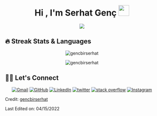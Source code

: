 

<h1 align="center">Hi , I'm Serhat Genç <img src="https://media.giphy.com/media/hvRJCLFzcasrR4ia7z/giphy.gif" width="35"></h1>
<p align="center">
  <a href="https://github.com/gencbirserhat"><img src="https://readme-typing-svg.herokuapp.com?lines=JR.+Mobile+App+Dev.;%20React-Native%20|%20ReactJS%20;%20Java(Spring+Boot)|%20Python%20;Always%20learning%20new%20things&center=true&width=500&height=50"></a>
</p>

## 🔥 Streak Stats & Languages
<p align="center"><img src="https://github-readme-streak-stats.herokuapp.com/?user=gencbirserhat&theme=algolia" alt="gencbirserhat" /></p>
<p align="center"><img src="https://github-readme-stats.vercel.app/api/top-langs/?username=gencbirserhat&theme=algolia&layout=compact" alt="gencbirserhat" /></p>

## 🙋‍♀️ Let's Connect
<p align="center">
  <!-- <a href=""><img src="https://img.icons8.com/bubbles/50/000000/web.png" alt="Website"/></a> -->
	<a href="mailto:gencserhat6@gmail.com"><img src="https://img.icons8.com/bubbles/50/000000/gmail.png" title='Gmail' alt="Gmail"/></a>
	<a href="https://github.com/gencbirserhat"><img src="https://img.icons8.com/bubbles/50/000000/github.png" title='GitHub' alt="GitHub"/></a>
	<a href="https://www.linkedin.com/in/serhat-gen%C3%A7-b9257724b/"><img src="https://img.icons8.com/bubbles/50/000000/linkedin.png" title='LinkedIn' alt="LinkedIn"/></a>
	<a href="https://twitter.com/gencbirserhat"><img src="https://img.icons8.com/bubbles/50/000000/twitter-circled.png" title='Twitter' alt="twitter"/></a>
	<a href="https://stackoverflow.com/users/17303280/serhat-gen%c3%a7"><img src="https://img.icons8.com/bubbles/50/000000/module.png" title='Stack Overflow' alt="stack overflow"/></a>
	<a href="https://www.instagram.com/gencbirserhat/"><img src="https://img.icons8.com/bubbles/50/000000/instagram.png" alt="Instagram"/></a>
	
	
</p>


Credit: [gencbirserhat](https://github.com/gencbirserhat)

Last Edited on: 04/15/2022
